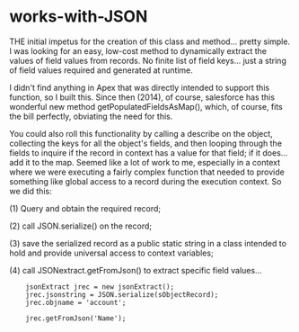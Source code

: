 # works-with-JSON

THE initial impetus for the creation of this class and method... pretty simple.  I was looking for an easy, low-cost method to dynamically extract the values of field values from records.  No finite list of field keys... just a string of field values required and generated at runtime.

I didn't find anything in Apex that was directly intended to support this function, so I built this.  Since then (2014), of course, salesforce has this wonderful new method getPopulatedFieldsAsMap(), which, of course, fits the bill perfectly, obviating the need for this.

You could also roll this functionality by calling a describe on the object, collecting the keys for all the object's fields, and then looping through the fields to inquire if the record in context has a value for that field; if it does... add it to the map.  Seemed like a lot of work to me, especially in a context where we were executing a fairly complex function that needed to provide something like global access to a record during the execution context.  So we did this:

(1)   Query and obtain the required record;

(2)   call JSON.serialize() on the record;

(3)   save the serialized record as a public static string in a class intended to hold and provide universal access to context variables;

(4)   call JSONextract.getFromJson() to extract specific field values...

        jsonExtract jrec = new jsonExtract();
        jrec.jsonstring = JSON.serialize(sObjectRecord);
        jrec.objname = 'account';
        
        jrec.getFromJson('Name');

